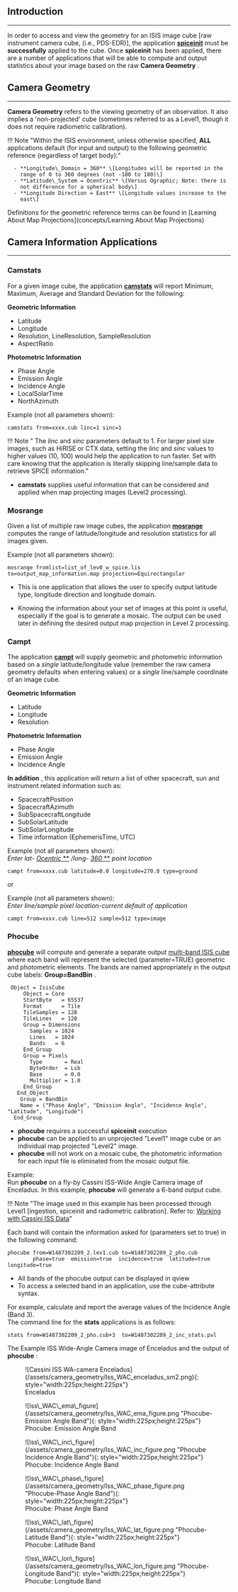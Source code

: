 ## Introduction 

-----

In order to access and view the geometry for an ISIS image cube \[raw
instrument camera cube, (i.e., PDS-EDR)\], the application
[**spiceinit**](http://isis.astrogeology.usgs.gov/Application/presentation/Tabbed/spiceinit/spiceinit.html)
must be **successfully** applied to the cube. Once **spiceinit** has
been applied, there are a number of applications that will be able to
compute and output statistics about your image based on the raw **Camera
Geometry** .


## Camera Geometry 

-----

**Camera Geometry** refers to the viewing geometry of an observation. It
also implies a 'non-projected' cube (sometimes referred to as a Level1,
though it does not require radiometric calibration). 

!!! Note "Within the ISIS environment, unless otherwise specified, **ALL** applications default (for input and output) to the following geometric reference (regardless of target body):"

      - **Longitude\_Domain = 360** \[Longitudes will be reported in the
        range of 0 to 360 degrees (not -180 to 180)\]
      - **Latitude\_System = Ocentric** \[Versus Ographic; Note: there is
        not difference for a spherical body\]
      - **Longitude Direction = East** \[Longitude values increase to the
        east\]

Definitions for the geometric reference terms can be found in [Learning
About Map Projections](concepts/Learning About Map Projections)


## Camera Information Applications 

-----


### **Camstats** 

For a given image cube, the application
[**camstats**](http://isis.astrogeology.usgs.gov/Application/presentation/Tabbed/camstats/camstats.html)
will report Minimum, Maximum, Average and Standard Deviation for the
following:

**Geometric Information**

  - Latitude
  - Longitude
  - Resolution, LineResolution, SampleResolution
  - AspectRatio

**Photometric Information**

  - Phase Angle
  - Emission Angle
  - Incidence Angle
  - LocalSolarTime
  - NorthAzimuth

Example (not all parameters shown):

    camstats from=xxxx.cub linc=1 sinc=1

!!! Note " The *linc* and *sinc* parameters default to 1. For larger pixel size images, such as HiRISE or CTX data, setting the *linc* and *sinc* values to higher values (10, 100) would help the application to run faster. Set with care knowing that the application is literally skipping line/sample data to retrieve SPICE information."

  - **camstats** supplies useful information that can be considered and
    applied when map projecting images (Level2 processing).


### **Mosrange** 

Given a list of multiple raw image cubes, the application
[**mosrange**](http://isis.astrogeology.usgs.gov/Application/presentation/Tabbed/mosrange/mosrange.html)
computes the range of latitude/longitude and resolution statistics for
all images given.

Example (not all parameters shown):

    mosrange fromlist=list_of_lev0_w_spice.lis to=output_map_information.map projection=Equirectangular

  - This is one application that allows the user to specify output
    latitude type, longitude direction and longitude domain.

  - Knowing the information about your set of images at this point is
    useful, especially if the goal is to generate a mosaic. The output
    can be used later in defining the desired output map projection in
    Level 2 processing.


### **Campt** 

The application
[**campt**](http://isis.astrogeology.usgs.gov/Application/presentation/Tabbed/campt/campt.html)
will supply geometric and photometric information based on a *single*
latitude/longitude value (remember the raw camera geometry defaults when
entering values) or a *single* line/sample coordinate of an image cube.

**Geometric Information**

  - Latitude
  - Longitude
  - Resolution

**Photometric Information**

  - Phase Angle
  - Emission Angle
  - Incidence Angle

**In addition** , this application will return a list of other
spacecraft, sun and instrument related information such as:

  - SpacecraftPosition
  - SpacecraftAzimuth
  - SubSpacecraftLongitude
  - SubSolarLatitude
  - SubSolarLongitude
  - Time information (EphemerisTime, UTC)

Example (not all parameters shown):  
*Enter lat- [](fixit.wr.usgs.gov)* [*Ocentric* **](fixit.wr.usgs.gov)
*/long- [](fixit.wr.usgs.gov)* [*360* **](fixit.wr.usgs.gov) *point
location*

    campt from=xxxx.cub latitude=0.0 longitude=270.0 type=ground

or

Example (not all parameters shown):  
*Enter line/sample pixel location-current default of application*

    campt from=xxxx.cub line=512 sample=512 type=image


### **Phocube** 

[**phocube**](http://isis.astrogeology.usgs.gov/Application/presentation/Tabbed/phocube/phocube.html)
will compute and generate a separate output [multi-band ISIS
cube](https://DOI-USGS.github.io/ISIS3/gh-pages/ISIS_Cube_Format.html) where each band will represent the selected
(parameter=TRUE) geometric and photometric elements. The bands are named
appropriately in the output cube labels: **Group=BandBin** .

``` 
 Object = IsisCube
     Object = Core
     StartByte   = 65537
     Format      = Tile
     TileSamples = 128
     TileLines   = 128
     Group = Dimensions
       Samples = 1024
       Lines   = 1024
       Bands   = 6
     End_Group
     Group = Pixels
       Type       = Real
       ByteOrder  = Lsb
       Base       = 0.0
       Multiplier = 1.0
     End_Group
   End_Object
    Group = BandBin
    Name = ("Phase Angle", "Emission Angle", "Incidence Angle", "Latitude", "Longitude")
  End_Group
```

  - **phocube** requires a successful **spiceinit** execution
  - **phocube** can be applied to an unprojected "Level1" image cube or
    an individual map projected "Level2" image.
  - **phocube** will not work on a mosaic cube, the photometric
    information for each input file is eliminated from the mosaic output
    file.

Example:  
Run **phocube** on a fly-by Cassini ISS-Wide Angle Camera image of
Enceladus. In this example, **phocube** will generate a 6-band output
cube.

!!! Note "The image used in this example has been processed through Level1 \[ingestion, spiceinit and radiometric calibration\]. Refer to: [Working with Cassini ISS Data](Working_with_Cassini_ISS_Data)"

Each band will contain the information asked for (parameters set to
true) in the following command:

    phocube from=W1487302209_2.lev1.cub to=W1487302209_2_pho.cub 
            phase=true  emission=true  incidence=true  latitude=true  longitude=true 

  - All bands of the phocube output can be displayed in qview
  - To access a selected band in an application, use the cube-attribute
    syntax.  

For example, calculate and report the average values of the Incidence
Angle (Band 3).  
The command line for the **stats** applications is as follows:

    stats from=W1487302209_2_pho.cub+3  to=W1487302209_2_inc_stats.pvl 

The Example ISS Wide-Angle Camera image of Enceladus and the output of
**phocube** :


<figure class="inline" markdown>
  ![Cassini ISS WA-camera Enceladus](/assets/camera_geometry/Iss_WAC_enceladus_sm2.png){: style="width:225px;height:225px"}
  <figcaption>Enceladus</figcaption>
</figure>

<figure class="inline" markdown>
  ![Iss\_WAC\_ema\_figure](/assets/camera_geometry/Iss_WAC_ema_figure.png "Phocube-Emission Angle Band"){: style="width:225px;height:225px"}
  <figcaption>Phocube: Emission Angle Band</figcaption>
</figure>

<figure markdown>
  ![Iss\_WAC\_inc\_figure](/assets/camera_geometry/Iss_WAC_inc_figure.png "Phocube Incidence Angle Band"){: style="width:225px;height:225px"}
  <figcaption>Phocube: Incidence Angle Band</figcaption>
</figure>


<figure class="inline" markdown>
  ![Iss\_WAC\_phase\_figure](/assets/camera_geometry/Iss_WAC_phase_figure.png "Phocube-Phase Angle Band"){: style="width:225px;height:225px"}
  <figcaption>Phocube: Phase Angle Band</figcaption>
</figure>

<figure class="inline" markdown>
  ![Iss\_WAC\_lat\_figure](/assets/camera_geometry/Iss_WAC_lat_figure.png "Phocube-Latitude Band"){: style="width:225px;height:225px"}
  <figcaption>Phocube: Latitude Band</figcaption>
</figure>

<figure markdown>
  ![Iss\_WAC\_lon\_figure](/assets/camera_geometry/Iss_WAC_lon_figure.png "Phocube-Longitude Band"){: style="width:225px;height:225px"}
  <figcaption>Phocube: Longitude Band</figcaption>
</figure>

